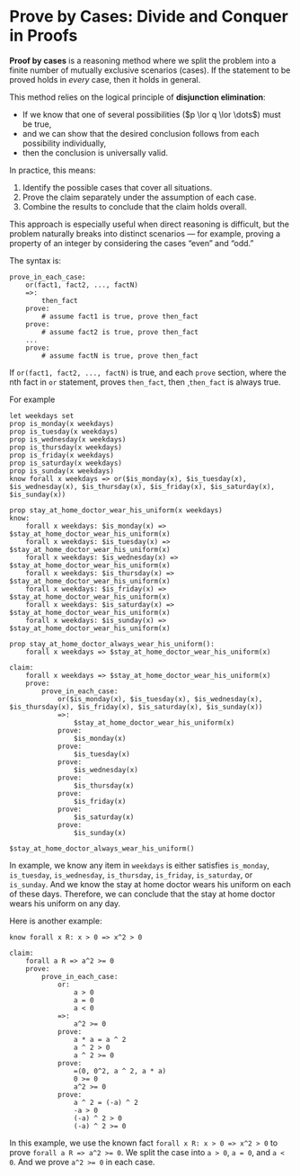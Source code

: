 # Prove by Cases: Divide and Conquer in Proofs

**Proof by cases** is a reasoning method where we split the problem into a finite number of mutually exclusive scenarios (cases). If the statement to be proved holds in *every* case, then it holds in general.

This method relies on the logical principle of **disjunction elimination**:

* If we know that one of several possibilities (\$p \lor q \lor \dots\$) must be true,
* and we can show that the desired conclusion follows from each possibility individually,
* then the conclusion is universally valid.

In practice, this means:

1. Identify the possible cases that cover all situations.
2. Prove the claim separately under the assumption of each case.
3. Combine the results to conclude that the claim holds overall.

This approach is especially useful when direct reasoning is difficult, but the problem naturally breaks into distinct scenarios — for example, proving a property of an integer by considering the cases “even” and “odd.”

The syntax is:

```
prove_in_each_case:
    or(fact1, fact2, ..., factN)
    =>:
        then_fact
    prove:
        # assume fact1 is true, prove then_fact
    prove:
        # assume fact2 is true, prove then_fact
    ...
    prove:
        # assume factN is true, prove then_fact
```

If `or(fact1, fact2, ..., factN)` is true, and each `prove` section, where the nth fact in `or` statement, proves `then_fact`, then ¸`then_fact` is always true.

For example

```litex
let weekdays set
prop is_monday(x weekdays)
prop is_tuesday(x weekdays)
prop is_wednesday(x weekdays)
prop is_thursday(x weekdays)
prop is_friday(x weekdays)
prop is_saturday(x weekdays)
prop is_sunday(x weekdays)
know forall x weekdays => or($is_monday(x), $is_tuesday(x), $is_wednesday(x), $is_thursday(x), $is_friday(x), $is_saturday(x), $is_sunday(x))

prop stay_at_home_doctor_wear_his_uniform(x weekdays)
know:
    forall x weekdays: $is_monday(x) => $stay_at_home_doctor_wear_his_uniform(x)
    forall x weekdays: $is_tuesday(x) => $stay_at_home_doctor_wear_his_uniform(x)
    forall x weekdays: $is_wednesday(x) => $stay_at_home_doctor_wear_his_uniform(x)
    forall x weekdays: $is_thursday(x) => $stay_at_home_doctor_wear_his_uniform(x)
    forall x weekdays: $is_friday(x) => $stay_at_home_doctor_wear_his_uniform(x)
    forall x weekdays: $is_saturday(x) => $stay_at_home_doctor_wear_his_uniform(x)
    forall x weekdays: $is_sunday(x) => $stay_at_home_doctor_wear_his_uniform(x)

prop stay_at_home_doctor_always_wear_his_uniform():
    forall x weekdays => $stay_at_home_doctor_wear_his_uniform(x)

claim:
    forall x weekdays => $stay_at_home_doctor_wear_his_uniform(x)
    prove:
        prove_in_each_case:
            or($is_monday(x), $is_tuesday(x), $is_wednesday(x), $is_thursday(x), $is_friday(x), $is_saturday(x), $is_sunday(x))
            =>:
                $stay_at_home_doctor_wear_his_uniform(x)
            prove:
                $is_monday(x)
            prove:
                $is_tuesday(x)
            prove:
                $is_wednesday(x)
            prove:
                $is_thursday(x)
            prove:
                $is_friday(x)
            prove:
                $is_saturday(x)
            prove:
                $is_sunday(x)

$stay_at_home_doctor_always_wear_his_uniform()
```

In example, we know any item in `weekdays` is either satisfies `is_monday`, `is_tuesday`, `is_wednesday`, `is_thursday`, `is_friday`, `is_saturday`, or `is_sunday`. And we know the stay at home doctor wears his uniform on each of these days. Therefore, we can conclude that the stay at home doctor wears his uniform on any day.

Here is another example:

```litex
know forall x R: x > 0 => x^2 > 0

claim:
    forall a R => a^2 >= 0
    prove:
        prove_in_each_case:
            or:
                a > 0
                a = 0
                a < 0
            =>:
                a^2 >= 0
            prove:
                a * a = a ^ 2
                a ^ 2 > 0
                a ^ 2 >= 0
            prove:
                =(0, 0^2, a ^ 2, a * a)
                0 >= 0
                a^2 >= 0
            prove:
                a ^ 2 = (-a) ^ 2
                -a > 0
                (-a) ^ 2 > 0
                (-a) ^ 2 >= 0
```

In this example, we use the known fact `forall x R: x > 0 => x^2 > 0` to prove `forall a R => a^2 >= 0`. We split the case into `a > 0`, `a = 0`, and `a < 0`. And we prove `a^2 >= 0` in each case.